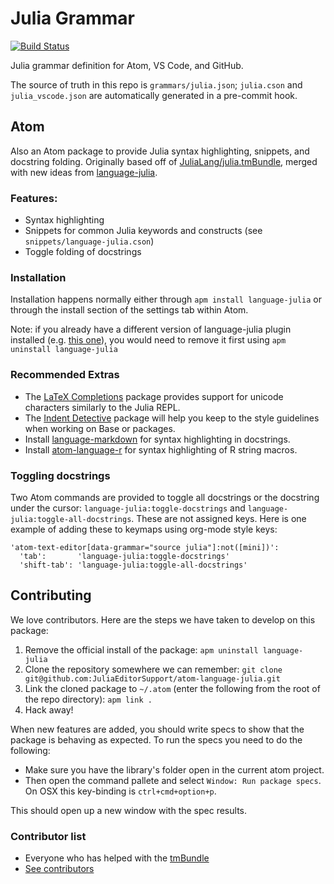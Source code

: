 # Julia Grammar

[![Build Status](https://github.com/JuliaEditorSupport/atom-language-julia/workflows/CI/badge.svg)](https://github.com/JuliaEditorSupport/atom-language-julia/actions?query=workflow%3ACI+branch%3Amaster)

Julia grammar definition for Atom, VS Code, and GitHub.

The source of truth in this repo is `grammars/julia.json`; `julia.cson` and `julia_vscode.json` are automatically generated in a pre-commit hook.

## Atom
Also an Atom package to provide Julia syntax highlighting, snippets, and docstring folding. Originally based off of [JuliaLang/julia.tmBundle](https://github.com/JuliaLang/Julia.tmbundle), merged with new ideas from [language-julia](https://github.com/tpoisot/language-julia/blob/master/README.md).

### Features:

- Syntax highlighting
- Snippets for common Julia keywords and constructs (see `snippets/language-julia.cson`)
- Toggle folding of docstrings

### Installation

Installation happens normally either through `apm install language-julia` or through the install section of the settings tab within Atom.

Note: if you already have a different version of language-julia plugin installed (e.g. [this one](https://github.com/tpoisot/language-julia)), you would need to remove it first using `apm uninstall language-julia`

### Recommended Extras

* The [LaTeX Completions](https://github.com/JunoLab/atom-latex-completions)
  package provides support for unicode characters similarly to the Julia REPL.
* The [Indent Detective](https://github.com/JunoLab/atom-indent-detective) package will help you keep to the style guidelines when working on Base or packages.
* Install [language-markdown](https://atom.io/packages/language-markdown) for syntax highlighting in docstrings.
* Install [atom-language-r](https://atom.io/packages/atom-language-r) for syntax highlighting of R string macros.

### Toggling docstrings

Two Atom commands are provided to toggle all docstrings or the docstring under the cursor: `language-julia:toggle-docstrings` and `language-julia:toggle-all-docstrings`. These are not assigned keys. Here is one example of adding these to keymaps using org-mode style keys:

```
'atom-text-editor[data-grammar="source julia"]:not([mini])':
  'tab':       'language-julia:toggle-docstrings'
  'shift-tab': 'language-julia:toggle-all-docstrings'
```

## Contributing

We love contributors. Here are the steps we have taken to develop on this package:

1. Remove the official install of the package: `apm uninstall language-julia`
2. Clone the repository somewhere we can remember: `git clone git@github.com:JuliaEditorSupport/atom-language-julia.git`
3. Link the cloned package to `~/.atom` (enter the following from the root of the repo directory): `apm link .`
4. Hack away!

When new features are added, you should write specs to show that the package is behaving as expected. To run the specs you need to do the following:

- Make sure you have the library's folder open in the current atom project.
- Then open the command pallete and select `Window: Run package specs`. On OSX this key-binding is `ctrl+cmd+option+p`.

This should open up a new window with the spec results.

### Contributor list

- Everyone who has helped with the [tmBundle](https://github.com/JuliaLang/Julia.tmbundle)
- [See contributors](https://github.com/JuliaEditorSupport/atom-language-julia/graphs/contributors)
